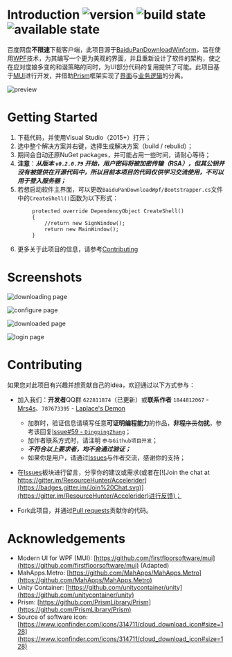 # Introduction ![version](https://img.shields.io/badge/BaiduPanDownloadWpf-v0.2.0.79-orange.svg) ![build state](https://img.shields.io/badge/build-passing-brightgreen.svg) ![available state](https://img.shields.io/badge/available-false-red.svg)
百度网盘**不限速**下载客户端，此项目源于[BaiduPanDownloadWinform](https://github.com/ResourceHunter/BaiduPanDownloadWinform)，旨在使用[WPF](https://msdn.microsoft.com/en-us/library/mt149842.aspx)技术，为其编写一个更为美观的界面，并且重新设计了软件的架构，使之在应对度娘多变的和谐策略的同时，为UI部分代码的复用提供了可能。此项目基于[MUI](https://github.com/firstfloorsoftware/mui)进行开发，并借助[Prism](https://github.com/PrismLibrary/Prism)框架实现了[界面](https://github.com/ResourceHunter/BaiduPanDownloadWpf/tree/master/BaiduPanDownloadWpf)与[业务逻辑](https://github.com/ResourceHunter/BaiduPanDownloadWpf/tree/master/BaiduPanDownloadWpf.Core)的分离。

![preview](/docs/images/preview.png)

# Getting Started
1. 下载代码，并使用Visual Studio（2015+）打开；
0. 选中整个解决方案并右键，选择生成解决方案（build / rebulid）；
0. 期间会自动还原NuGet packages，并可能占用一些时间，请耐心等待；
0. **注意**：***从版本 `v0.2.0.79` 开始，用户密码将被加密传输（RSA），但其公钥并没有被提供在开源代码中，所以目前本项目的代码仅供学习交流使用，不可以用于登入服务器；***
0. 若想启动软件主界面，可以更改`BaiduPanDownloadWpf/Bootstrapper.cs`文件中的`CreateShell()`函数为以下形式：
```
        protected override DependencyObject CreateShell()
        {
            //return new SignWindow();
            return new MainWindow();
        }
```
6. 更多关于此项目的信息，请参考[Contributing](#Contributing)

# Screenshots

![downloading page](/docs/images/downloading_page.jpg)

![configure page](/docs/images/configure_page.png)

![downloaded page](/docs/images/downloaded_page.png)

![login page](/docs/images/login_page.png)

<h1 id="Contributing">Contributing</h1>

如果您对此项目有兴趣并想贡献自己的idea，欢迎通过以下方式参与：
- 加入我们：**开发者**QQ群 `622811874`（已更新）或**联系作者** `1844812067` - [Mrs4s](https://github.com/Mrs4s)、`787673395` - [Laplace's Demon](https://github.com/DingpingZhang)

    - 加群时，验证信息请填写任意**可证明编程能力**的作品，**非程**~~序员~~**勿扰**，参考该回复[Issue#59 - `DingpingZhang`](https://github.com/ResourceHunter/BaiduPanDownloadWpf/issues/59)；
    - 加作者联系方式时，请注明 `参与Github项目开发`；
    - ***不符合以上要求者，均不会通过验证；***
    - 如果你是用户，请通过[Issues](https://github.com/ResourceHunter/BaiduPanDownloadWpf/issues)与作者交流，感谢你的支持；
- 在[Issues](https://github.com/ResourceHunter/BaiduPanDownloadWpf/issues)板块进行留言，分享你的建议或需求(或者在[![Join the chat at https://gitter.im/ResourceHunter/Accelerider](https://badges.gitter.im/Join%20Chat.svg)](https://gitter.im/ResourceHunter/Accelerider)进行反馈)；
- Fork此项目，并通过[Pull requests](https://github.com/ResourceHunter/BaiduPanDownloadWpf/pulls)贡献你的代码。

# Acknowledgements

- Modern UI for WPF (MUI): [https://github.com/firstfloorsoftware/mui](https://github.com/firstfloorsoftware/mui) (Adapted)
- MahApps.Metro: [https://github.com/MahApps/MahApps.Metro](https://github.com/MahApps/MahApps.Metro)
- Unity Container: [https://github.com/unitycontainer/unity](https://github.com/unitycontainer/unity)
- Prism: [https://github.com/PrismLibrary/Prism](https://github.com/PrismLibrary/Prism)
- Source of software icon: [https://www.iconfinder.com/icons/314711/cloud_download_icon#size=128](https://www.iconfinder.com/icons/314711/cloud_download_icon#size=128)